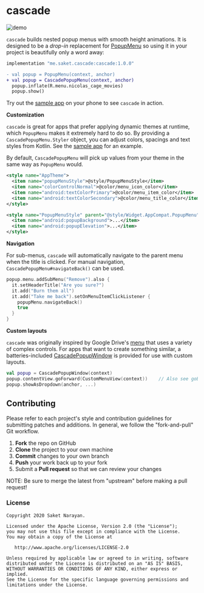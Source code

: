 # cascade

![demo](demo.gif)

`cascade` builds nested popup menus with smooth height animations. It is designed to be a *drop-in* replacement for [PopupMenu](https://developer.android.com/reference/androidx/appcompat/widget/PopupMenu) so using it in your project is beautifully only a word away:

```groovy
implementation "me.saket.cascade:cascade:1.0.0"
```

```diff
- val popup = PopupMenu(context, anchor)
+ val popup = CascadePopupMenu(context, anchor)
  popup.inflate(R.menu.nicolas_cage_movies)
  popup.show()
```

Try out the [sample app](https://github.com/saket/cascade/releases/download/1.0.0/cascade_v1.0.0_sample.apk) on your phone to see `cascade` in action.

**Customization**

`cascade` is great for apps that prefer applying dynamic themes at runtime, which `PopupMenu` makes it extremely hard to do so. By providing a `CascadePopupMenu.Styler` object, you can adjust colors, spacings and text styles from Kotlin. See the [sample app](https://github.com/saket/cascade/blob/038bbf054657c243ae62f2d780e5488ed54fcafb/sample/src/main/java/me/saket/cascade/sample/MainActivity.kt#L93-L111) for an example. 

By default, `CascadePopupMenu` will pick up values from your theme in the same way as `PopupMenu` would.

```xml
<style name="AppTheme">
  <item name="popupMenuStyle">@style/PopupMenuStyle</item>
  <item name="colorControlNormal">@color/menu_icon_color</item>
  <item name="android:textColorPrimary">@color/menu_item_color</item>
  <item name="android:textColorSecondary">@color/menu_title_color</item>
</style>

<style name="PopupMenuStyle" parent="@style/Widget.AppCompat.PopupMenu">
  <item name="android:popupBackground">...</item>
  <item name="android:popupElevation">...</item>
</style>
```

**Navigation**

For sub-menus, `cascade` will automatically navigate to the parent menu when the title is clicked. For manual navigation, `CascadePopupMenu#navigateBack()` can be used.

```kotlin
popup.menu.addSubMenu("Remove").also {
  it.setHeaderTitle("Are you sure?")
  it.add("Burn them all")
  it.add("Take me back").setOnMenuItemClickListener {
    popupMenu.navigateBack()
    true
  }
}
```

**Custom layouts**

`cascade` was originally inspired by Google Drive's [menu](https://twitter.com/saketme/status/1313130386743066627) that uses a variety of complex controls. For apps that want to create something similar, a batteries-included [CascadePopupWindow](https://github.com/saket/cascade/blob/trunk/cascade/src/main/java/me/saket/cascade/CascadePopupWindow.kt) is provided for use with custom layouts. 

```kotlin
val popup = CascadePopupWindow(context)
popup.contentView.goForward(CustomMenuView(context))	// Also see goBack().
popup.showAsDropdown(anchor, ...)
```
Contributing
------------

Please refer to each project's style and contribution guidelines for submitting patches and additions. In general, we follow the "fork-and-pull" Git workflow.

 1. **Fork** the repo on GitHub
 2. **Clone** the project to your own machine
 3. **Commit** changes to your own branch
 4. **Push** your work back up to your fork
 5. Submit a **Pull request** so that we can review your changes

NOTE: Be sure to merge the latest from "upstream" before making a pull request!

### License

```
Copyright 2020 Saket Narayan.

Licensed under the Apache License, Version 2.0 (the "License");
you may not use this file except in compliance with the License.
You may obtain a copy of the License at

   http://www.apache.org/licenses/LICENSE-2.0

Unless required by applicable law or agreed to in writing, software
distributed under the License is distributed on an "AS IS" BASIS,
WITHOUT WARRANTIES OR CONDITIONS OF ANY KIND, either express or implied.
See the License for the specific language governing permissions and
limitations under the License.
```
